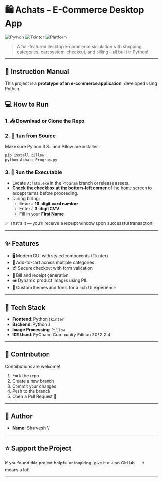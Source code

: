# 🛍️ Achats – E-Commerce Desktop App

![Python](https://img.shields.io/badge/Python-3.10-blue?style=for-the-badge&logo=python)
![Tkinter](https://img.shields.io/badge/UI-Tkinter-orange?style=for-the-badge)
![Platform](https://img.shields.io/badge/Desktop%20App-Windows%7CLinux-lightgrey?style=for-the-badge)

> A full-featured desktop e-commerce simulation with shopping categories, cart system, checkout, and billing – all built in Python!

---

## 📘 Instruction Manual

This project is a **prototype of an e-commerce application**, developed using Python.

## 💻 How to Run

### 1. 📥 Download or Clone the Repo

### 2. 🐍 Run from Source

Make sure Python 3.8+ and Pillow are installed:

```bash
pip install pillow
python Achats_Program.py
```

### 3. 🧪 Run the Executable

- Locate `Achats.exe` in the `Program` branch or release assets.
- **Check the checkbox at the bottom-left corner** of the home screen to accept terms before proceeding.
- During billing:
  - Enter a **16-digit card number**
  - Enter a **3-digit CVV**
  - Fill in your **First Name**

✅ That's it — you’ll receive a receipt window upon successful transaction!

---

## ✨ Features

- 🖥️ Modern GUI with styled components (Tkinter)
- 🛒 Add-to-cart across multiple categories
- 💳 Secure checkout with form validation
- 📃 Bill and receipt generation
- 🖼️ Dynamic product images using PIL
- 🎨 Custom themes and fonts for a rich UI experience

---

## 🧠 Tech Stack

- **Frontend**: Python `tkinter`
- **Backend**: Python 3
- **Image Processing**: `Pillow`
- **IDE Used**: PyCharm Community Edition 2022.2.4

---

## 🤝 Contribution

Contributions are welcome!

1. Fork the repo
2. Create a new branch 
3. Commit your changes 
4. Push to the branch 
5. Open a Pull Request 🚀

---

## 👤 Author

- **Name**: Sharvesh V
---

## ⭐ Support the Project

If you found this project helpful or inspiring, give it a ⭐ on GitHub — it means a lot!

---
